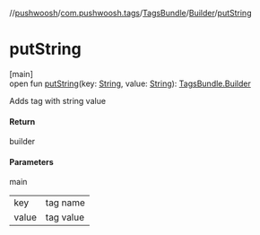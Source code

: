 //[pushwoosh](../../../../index.md)/[com.pushwoosh.tags](../../index.md)/[TagsBundle](../index.md)/[Builder](index.md)/[putString](put-string.md)

# putString

[main]\
open fun [putString](put-string.md)(key: [String](https://developer.android.com/reference/kotlin/java/lang/String.html), value: [String](https://developer.android.com/reference/kotlin/java/lang/String.html)): [TagsBundle.Builder](index.md)

Adds tag with string value

#### Return

builder

#### Parameters

main

| | |
|---|---|
| key | tag name |
| value | tag value |
